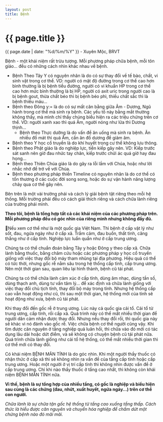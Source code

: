 ```yaml
---
layout: post
title: Bệnh
---
```


{{ page.title }}
================
<p class="meta">{{ page.date | date: "%d/%m/%Y" }} - Xuyên Mộc, BRVT</p>

Bệnh - một khái niệm rất trừu tượng. Mỗi phương pháp chữa bệnh, mỗi tôn giáo... đều có những cách nhìn khác nhau về bệnh.

- Bệnh Theo Tây Y có nguyên nhân là do có sự thay đổi về tế bào, chất, vi sinh vật trong cơ thể. VD: người có mật độ đường trong cơ thể cao hơn bình thường là bị bệnh tiểu đường, người có vi khuẩn HP trong cơ thể cao hơn mức bình thường là bị HP, người có axit uric trong người cao là bị bệnh gout, thừa chất béo thì bị bệnh béo phì, thiếu chất sắc thì là bệnh thiếu máu...
- Bệnh theo Đông y:= là do có sự mất cân bằng giữa Âm - Dương, Ngũ hành trong cơ thể mà sinh ra bệnh. Các yếu tố này bằng mắt thường không thấy, mà mình chỉ thấy chúng biểu hiện ra các triệu chứng trên cơ thể. VD: người xanh xao thì quá Âm, người nóng như lửa thì Dương thịnh...
  - Bệnh theo Thực dưỡng là do vấn đề ăn uống mà sinh ra bệnh. Ăn nhiều đồ mát thì quá Âm, cần ăn đồ dương để giảm âm.
- Bệnh theo Y học cổ truyền là do khí huyết trong cư thể không lưu thông. 
- Bệnh theo Phật giáo là do nghiệp lực, tiền kiếp gây nên. VD: Kiếp trước sát sanh nên giờ đau nhức tay chân, kiếp trước chửi ác quá giờ hay đau họng...
- Bệnh theo Thiên Chúa giáo là do gây ra lỗi lầm với Chúa, hoặc như lời nhắc nhở để trở về với Chúa. 
- Bệnh theo phương pháp thiền Timeline có nguyên nhân là do cơ thể có tổn thương ở các cuộc đời song song, hoặc do sự vận hành năng lượng chảy qua cơ thể gây nên. 

Bên trên là một vài trường phái và cách lý giải bệnh tật riêng theo mỗi hệ thống. Mỗi trường phái đều có cách giải thích riêng và cách chữa lành riêng của trường phái mình. 

**Theo tôi, bệnh là tổng hợp tất cả các khái niệm của các phương pháp trên. Mỗi phương pháp đều có góc nhìn của riêng mình nhưng không đầy đủ.**

Nếu xem cơ thể như là một quốc gia Việt Nam. Thì bệnh ở cấp vật lý như sốt, đau, ngứa ngày như ở cấp xã. Trầm cảm, đau buồn, thất tình, căng thẳng như ở cấp tỉnh. Nghiệp lực luẩn quẩn như ở cấp trung ương. 

Chúng ta có thể chuẩn đoán bằng Tây y hoặc Đông y theo cấp xã. Chữa lành bằng thuốc, bằng châm cứu hoặc các phương pháp y học cổ truyền giống với việc thay đổi bộ máy tham nhũng tại địa phương. Hiệu quả có thể có tức thời, nhưng gốc rễ nằm sâu trong hệ thống cấp tỉnh, cấp trung ương. Nên một thời gian sau, quan liêu lại hình thành, bệnh cũ tái phát.

Chúng ta có thể chữa lành cảm xúc ở cấp tỉnh, dùng âm nhạc, dùng tần số, dùng thạch anh, dùng tư vấn tâm lý... để xác định và chữa lành giống với việc thay đổi chủ tịch tỉnh, thay đổi bộ máy trong tỉnh. Nhưng hệ thống cấp cao vẫn hoạt động như cũ, thì sau một thời gian, hệ thống mới của tỉnh sẽ hoạt động như xưa, bệnh cũ tái phát.

Khi thay đổi đến gốc rễ ở trung ương. Lúc này cả quốc gia cải tổ. Cải tổ từ trung ương, cấp tỉnh, rồi cấp xã. Quá trình này có thể mất nhiều thời gian để người dân cảm nhận được thay đổi. Nhưng nếu thay đổi rồi, thì quốc gia này sẽ khác vì nó đánh vào gốc rễ. Việc chữa bệnh cơ thể người cũng vậy. Khi tìm được căn nguyên ở tầng nghiệp quả luân hồi, thì chữa vào đó mới có tác dụng lâu dài hoặc dứt điểm, và sẽ không có chuyện bệnh cũ tái phát nữa. Quá trình chữa lành giống như cải tổ hệ thống, có thể mất nhiều thời gian thì cơ thể mới có thay đổi.

Có khái niệm BỆNH MÃN TÍNH là do góc nhìn. Khi một người thầy thuốc có nhận thức ở cấp xã thì sẽ không nhìn ra vấn đề của tầng cấp tỉnh hoặc cấp trung ương. Hoặc một người ở vị trí cấp tỉnh thì không nhìn được vấn đề ở cấp trung ương. Chỉ khi nào thầy thuốc ở tầng cao nhất, thì không còn khái niệm BỆNH MÃN TÍNH nữa. 

**Vì thế, bệnh là sự tổng hợp của nhiều tầng, có gốc là nghiệp và biểu hiện sau cùng là các chứng (đau, nhứt, xuất huyết, ngứa ngáy...) trên cơ thể con người.**

*Chữa lành là sự chữa tận gốc hệ thống từ tầng cao xuống tầng thấp. Cách thức là hiểu được căn nguyên và chuyển hóa nghiệp để chấm dứt một chứng bệnh nào đó mãi mãi.*
